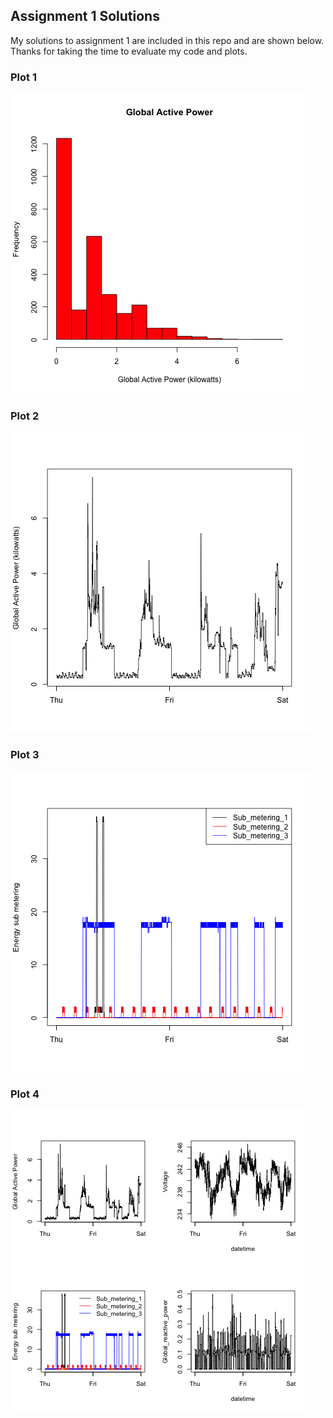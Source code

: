 ## Assignment 1 Solutions

My solutions to assignment 1 are included in this repo and are shown below.  Thanks
for taking the time to evaluate my code and plots.


### Plot 1

![plot of plot1.png](plot1.png)


### Plot 2

![plot of plot2.png](plot2.png) 


### Plot 3

![plot of plot3.png](plot3.png) 


### Plot 4

![plot of plot4.png](plot4.png) 

